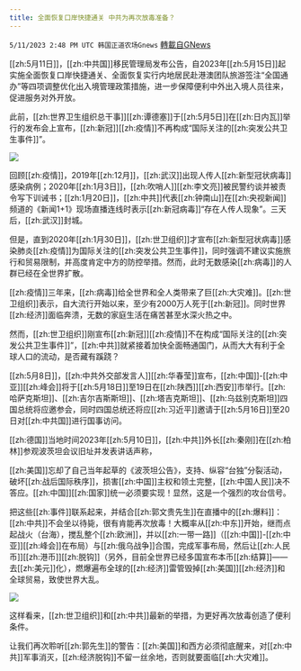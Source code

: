 ```yaml
---
title: 全面恢复口岸快捷通关 中共为再次放毒准备？
---
```

`5/11/2023 2:48 PM UTC 韩国正道农场Gnews` [轉載自GNews](https://gnews.org/articles/1292616)

[[zh:5月11日]]，[[zh:中共国]]移民管理局发布公告，自2023年[[zh:5月15日]]起实施全面恢复口岸快捷通关、全面恢复实行内地居民赴港澳团队旅游签注“全国通办”等四项调整优化出入境管理政策措施，进一步保障便利中外出入境人员往来，促进服务对外开放。

此前，[[zh:世界卫生组织总干事]][[zh:谭德塞]]于[[zh:5月5日]]在[[zh:日内瓦]]举行的发布会上宣布，[[zh:新冠]][[zh:疫情]]不再构成“国际关注的[[zh:突发公共卫生事件]]”。

![](https://ipfs.gnews.org/ipfs/QmeAZxwzCubb9Y2oJRNFarVFgXWJADWQrKeopY7Ct7TGHL?filename=1.jpg)

回顾[[zh:疫情]]，2019年[[zh:12月]]，[[zh:武汉]]出现人传人[[zh:新型冠状病毒]]感染病例；2020年[[zh:1月3日]]，[[zh:吹哨人]][[zh:李文亮]]被民警约谈并被责令写下训诫书；[[zh:1月20日]]，[[zh:中共]]代表[[zh:钟南山]]在[[zh:央视新闻]]频道的《新闻1+1》现场直播连线时表示[[zh:新冠病毒]]“存在人传人现象”。三天后，[[zh:武汉]]封城。

但是，直到2020年[[zh:1月30日]]，[[zh:世卫组织]]才宣布[[zh:新型冠状病毒]]感染肺炎[[zh:疫情]]为国际关注的[[zh:突发公共卫生事件]]，同时强调不建议实施旅行和贸易限制，并高度肯定中方的防控举措。然而，此时无数感染[[zh:病毒]]的人群已经在全世界扩散。

[[zh:疫情]]三年来，[[zh:病毒]]给全世界和全人类带来了巨[[zh:大灾难]]。[[zh:世卫组织]]表示，自大流行开始以来，至少有2000万人死于[[zh:新冠]]。同时世界[[zh:经济]]面临奔溃，无数的家庭生活在痛苦甚至水深火热之中。

然而，[[zh:世卫组织]]刚宣布[[zh:新冠]][[zh:疫情]]不在构成“国际关注的[[zh:突发公共卫生事件]]”，[[zh:中共]]就紧接着加快全面畅通国门，从而大大有利于全球人口的流动，是否藏有蹊跷？

[[zh:5月8日]]，[[zh:中共外交部发言人]][[zh:华春莹]]宣布，[[zh:中国]]\-[[zh:中亚]][[zh:峰会]]将于[[zh:5月18日]]至19日在[[zh:陕西]][[zh:西安]]市举行。[[zh:哈萨克斯坦]]、[[zh:吉尔吉斯斯坦]]、[[zh:塔吉克斯坦]]、[[zh:乌兹别克斯坦]]四国总统将应邀参会，同时四国总统还将应[[zh:习近平]]邀请于[[zh:5月16日]]至20日对[[zh:中共国]]进行国事访问。

[[zh:德国]]当地时间2023年[[zh:5月10日]]，[[zh:中共]]外长[[zh:秦刚]]在[[zh:柏林]]参观波茨坦会议旧址并发表讲话声称，

[[zh:美国]]忘却了自己当年起草的《波茨坦公告》，支持、纵容“台独”分裂活动，破坏[[zh:战后国际秩序]]，损害[[zh:中国]]主权和领土完整，[[zh:中国人民]]决不答应。[[zh:中国]][[zh:国家]]统一必须要实现！显然，这是一个强烈的攻台信号。

把这些[[zh:事件]]联系起来，并结合[[zh:郭文贵先生]]在直播中的[[zh:爆料]]：[[zh:中共]]不会坐以待毙，很有肯能再次放毒！大概率从[[zh:中东]]开始，继而点起战火（台海），搅乱整个[[zh:欧洲]]，并以[[zh:一带一路]]（[[zh:中国]]\-[[zh:中亚]][[zh:峰会]]在布局）与[[zh:俄乌战争]]合围，完成军事布局，然后让[[zh:人民币]][[zh:港币]][[zh:脱钩]]（另外，目前全世界已经多国宣布本币[[zh:结算]]——去[[zh:美元]]化），燃爆遍布全球的[[zh:经济]]雷管毁掉[[zh:美国]][[zh:经济]]和全球贸易，致使世界大乱。


![](https://ipfs.gnews.org/ipfs/QmSv9JYxfjJCZ9sq2XDFK2GHNBU2xznLDQYm4uN6UTmbvz?filename=0_.jpg)

这样看来，[[zh:世卫组织]]和[[zh:中共]]最新的举措，为更好再次放毒创造了便利条件。

让我们再次聆听[[zh:郭先生]]的警告：[[zh:美国]]和西方必须彻底醒来，对[[zh:中共]]军事消灭，[[zh:经济脱钩]]不留一丝余地，否则就要面临[[zh:大灾难]]。
